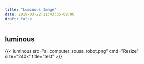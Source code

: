 ```yaml
---
title: "Luminous Image"
date: 2019-03-22T11:43:35+09:00
draft: false
---
```


## luminous

{{< luminous src="ai_computer_sousa_robot.png" cmd="Resize" size="240x" title="test" >}}
